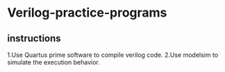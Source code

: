 # Verilog-practice-programs
## instructions
1.Use Quartus prime software to compile verilog code.
2.Use modelsim to simulate the execution behavior.

